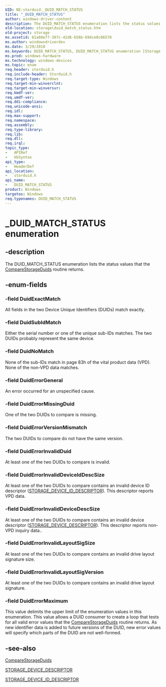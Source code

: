 ```yaml
---
UID: NE:storduid._DUID_MATCH_STATUS
title: "_DUID_MATCH_STATUS"
author: windows-driver-content
description: The DUID_MATCH_STATUS enumeration lists the status values that the CompareStorageDuids routine returns.
old-location: storage\duid_match_status.htm
old-project: storage
ms.assetid: 61a60e77-387c-42d6-b56b-694ce0c86570
ms.author: windowsdriverdev
ms.date: 3/29/2018
ms.keywords: DUID_MATCH_STATUS, DUID_MATCH_STATUS enumeration [Storage Devices], DuidErrorGeneral, DuidErrorInvalidDeviceDescSize, DuidErrorInvalidDeviceIdDescSize, DuidErrorInvalidDuid, DuidErrorInvalidLayoutSigSize, DuidErrorInvalidLayoutSigVersion, DuidErrorMaximum, DuidErrorMissingDuid, DuidErrorVersionMismatch, DuidExactMatch, DuidNoMatch, DuidSubIdMatch, _DUID_MATCH_STATUS, storage.duid_match_status, storduid/DUID_MATCH_STATUS, storduid/DuidErrorGeneral, storduid/DuidErrorInvalidDeviceDescSize, storduid/DuidErrorInvalidDeviceIdDescSize, storduid/DuidErrorInvalidDuid, storduid/DuidErrorInvalidLayoutSigSize, storduid/DuidErrorInvalidLayoutSigVersion, storduid/DuidErrorMaximum, storduid/DuidErrorMissingDuid, storduid/DuidErrorVersionMismatch, storduid/DuidExactMatch, storduid/DuidNoMatch, storduid/DuidSubIdMatch, structs-general_8e33f54f-7115-42c2-aa06-112c79f9c392.xml
ms.prod: windows-hardware
ms.technology: windows-devices
ms.topic: enum
req.header: storduid.h
req.include-header: Storduid.h
req.target-type: Windows
req.target-min-winverclnt: 
req.target-min-winversvr: 
req.kmdf-ver: 
req.umdf-ver: 
req.ddi-compliance: 
req.unicode-ansi: 
req.idl: 
req.max-support: 
req.namespace: 
req.assembly: 
req.type-library: 
req.lib: 
req.dll: 
req.irql: 
topic_type:
-	APIRef
-	kbSyntax
api_type:
-	HeaderDef
api_location:
-	storduid.h
api_name:
-	DUID_MATCH_STATUS
product: Windows
targetos: Windows
req.typenames: DUID_MATCH_STATUS
---
```


# _DUID_MATCH_STATUS enumeration


## -description


The DUID_MATCH_STATUS enumeration lists the status values that the <a href="https://msdn.microsoft.com/library/windows/hardware/ff552464">CompareStorageDuids</a> routine returns.


## -enum-fields




### -field DuidExactMatch

All fields in the two Device Unique Identifiers (DUIDs) match exactly.


### -field DuidSubIdMatch

Either the serial number or one of the unique sub-IDs matches. The two DUIDs probably represent the same device.


### -field DuidNoMatch

None of the sub-IDs match in page 83h of the vital product data (VPD). None of the non-VPD data matches.


### -field DuidErrorGeneral

An error occurred for an unspecified cause.


### -field DuidErrorMissingDuid

One of the two DUIDs to compare is missing.


### -field DuidErrorVersionMismatch

The two DUIDs to compare do not have the same version.


### -field DuidErrorInvalidDuid

At least one of the two DUIDs to compare is invalid.


### -field DuidErrorInvalidDeviceIdDescSize

At least one of the two DUIDs to compare contains an invalid device ID descriptor (<a href="https://msdn.microsoft.com/library/windows/hardware/ff566972">STORAGE_DEVICE_ID_DESCRIPTOR</a>). This descriptor reports VPD data.


### -field DuidErrorInvalidDeviceDescSize

At least one of the two DUIDs to compare contains an invalid device descriptor (<a href="https://msdn.microsoft.com/library/windows/hardware/ff566971">STORAGE_DEVICE_DESCRIPTOR</a>). This descriptor reports non-VPD inquiry data..


### -field DuidErrorInvalidLayoutSigSize

At least one of the two DUIDs to compare contains an invalid drive layout signature size.


### -field DuidErrorInvalidLayoutSigVersion

At least one of the two DUIDs to compare contains an invalid drive layout signature.


### -field DuidErrorMaximum

This value delimits the upper limit of the enumeration values in this enumeration. This value allows a DUID consumer to create a loop that tests for all valid error values that the <a href="https://msdn.microsoft.com/library/windows/hardware/ff552464">CompareStorageDuids</a> routine returns. As new identifier data is added to future versions of the DUID, new error values will specify which parts of the DUID are not well-formed.


## -see-also




<a href="https://msdn.microsoft.com/library/windows/hardware/ff552464">CompareStorageDuids</a>



<a href="https://msdn.microsoft.com/library/windows/hardware/ff566971">STORAGE_DEVICE_DESCRIPTOR</a>



<a href="https://msdn.microsoft.com/library/windows/hardware/ff566972">STORAGE_DEVICE_ID_DESCRIPTOR</a>
 

 

